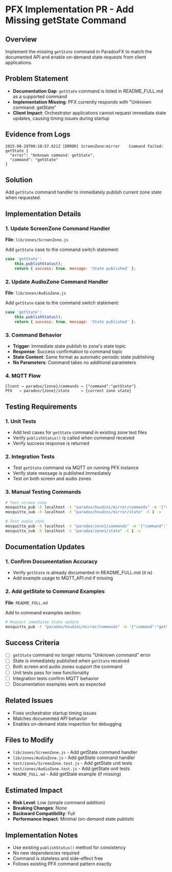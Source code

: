 # PFX Implementation PR - Add Missing getState Command

## Overview
Implement the missing `getState` command in ParadoxFX to match the documented API and enable on-demand state requests from client applications.

## Problem Statement
- **Documentation Gap**: `getState` command is listed in README_FULL.md as a supported command
- **Implementation Missing**: PFX currently responds with "Unknown command: getState" 
- **Client Impact**: Orchestrator applications cannot request immediate state updates, causing timing issues during startup

## Evidence from Logs
```
2025-08-29T00:18:57.021Z [ERROR] ScreenZone:mirror    Command failed: getState {
  "error": "Unknown command: getState",
  "command": "getState"
}
```

## Solution
Add `getState` command handler to immediately publish current zone state when requested.

## Implementation Details

### 1. Update ScreenZone Command Handler
**File**: `lib/zones/ScreenZone.js`

Add `getState` case to the command switch statement:

```javascript
case 'getState':
    this.publishStatus();
    return { success: true, message: 'State published' };
```

### 2. Update AudioZone Command Handler  
**File**: `lib/zones/AudioZone.js`

Add `getState` case to the command switch statement:

```javascript
case 'getState':
    this.publishStatus();
    return { success: true, message: 'State published' };
```

### 3. Command Behavior
- **Trigger**: Immediate state publish to zone's state topic
- **Response**: Success confirmation to command topic
- **State Content**: Same format as automatic periodic state publishing
- **No Parameters**: Command takes no additional parameters

### 4. MQTT Flow
```
Client → paradox/{zone}/commands → {"command":"getState"}
PFX   → paradox/{zone}/state     → {current zone state}
```

## Testing Requirements

### 1. Unit Tests
- Add test cases for `getState` command in existing zone test files
- Verify `publishStatus()` is called when command received
- Verify success response is returned

### 2. Integration Tests
- Test `getState` command via MQTT on running PFX instance
- Verify state message is published immediately
- Test on both screen and audio zones

### 3. Manual Testing Commands
```bash
# Test screen zone
mosquitto_pub -h localhost -t "paradox/houdini/mirror/commands" -m '{"command":"getState"}'
mosquitto_sub -h localhost -t "paradox/houdini/mirror/state" -C 1 -v

# Test audio zone  
mosquitto_pub -h localhost -t "paradox/zone1/commands" -m '{"command":"getState"}'
mosquitto_sub -h localhost -t "paradox/zone1/state" -C 1 -v
```

## Documentation Updates

### 1. Confirm Documentation Accuracy
- Verify `getState` is already documented in README_FULL.md (it is)
- Add example usage to MQTT_API.md if missing

### 2. Add getState to Command Examples
**File**: `README_FULL.md`

Add to command examples section:
```bash
# Request immediate state update
mosquitto_pub -t "paradox/houdini/mirror/commands" -m '{"command":"getState"}'
```

## Success Criteria
- [ ] `getState` command no longer returns "Unknown command" error
- [ ] State is immediately published when `getState` received
- [ ] Both screen and audio zones support the command
- [ ] Unit tests pass for new functionality
- [ ] Integration tests confirm MQTT behavior
- [ ] Documentation examples work as expected

## Related Issues
- Fixes orchestrator startup timing issues
- Matches documented API behavior
- Enables on-demand state inspection for debugging

## Files to Modify
- `lib/zones/ScreenZone.js` - Add getState command handler
- `lib/zones/AudioZone.js` - Add getState command handler  
- `test/zones/ScreenZone.test.js` - Add getState unit tests
- `test/zones/AudioZone.test.js` - Add getState unit tests
- `README_FULL.md` - Add getState example (if missing)

## Estimated Impact
- **Risk Level**: Low (simple command addition)
- **Breaking Changes**: None
- **Backward Compatibility**: Full
- **Performance Impact**: Minimal (on-demand state publish)

## Implementation Notes
- Use existing `publishStatus()` method for consistency
- No new dependencies required
- Command is stateless and side-effect free
- Follows existing PFX command pattern exactly
